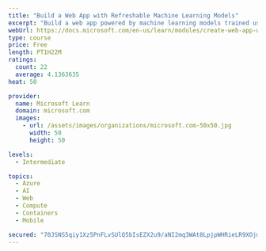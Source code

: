 ```yaml
---
title: "Build a Web App with Refreshable Machine Learning Models"
excerpt: "Build a web app powered by machine learning models trained using Custom Vision AI service, and learn how to refresh them with GitHub Actions."
webUrl: https://docs.microsoft.com/en-us/learn/modules/create-web-app-with-refreshable-models/
type: course
price: Free
length: PT1H22M
ratings:
  count: 22
  average: 4.1363635
heat: 50

provider:
  name: Microsoft Learn
  domain: microsoft.com
  images:
    - url: /assets/images/organizations/microsoft.com-50x50.jpg
      width: 50
      height: 50

levels:
  - Intermediate

topics:
  - Azure
  - AI
  - Web
  - Compute
  - Containers
  - Mobile

secured: "70JSNS5qiy1Xz5PnFLvSUlQ5bIsEZX2u9/aNI2mq3WAt8LpjpWHRieLR9XOjmSoitNssiyNUHE62LRCglqa3mm3bfkG42gnYz4B3/syWbmP1UW7wXQqDOEo1mYUntN0hNqk7vBdXss3DYQf2ivyKveDDyLnQNTA6NbSBdDiyqzl/BjCrVC0XnrrClPWlNNGBtTppTDmkJT9SCliaO/+GeuibBJNb1sy+anWGIxS3Qw83jWQDX5hLeEpo2/Otn22UgVVS+TwQMQkYRcMAkBtEAVITg++UZKQoicyI9eu7PzvXPMTBrLTRLed10WZ+w0EvOrD1QArzK0JcsCjHAI3eQa7CQuYUbAyP57w4jSrJBK8Z27UYUb/t1Ij9bd/a+D3MTNY80lA7CzWq9aXSXTZpdBo8IiGexykTVzaOz4sSwuc=;EzbSJs7vn8FiNd8RHFSBUA=="
---
```


